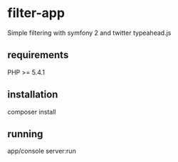# filter-app

Simple filtering with symfony 2 and twitter typeahead.js

## requirements

PHP >= 5.4.1

## installation

composer install

## running

app/console server:run
